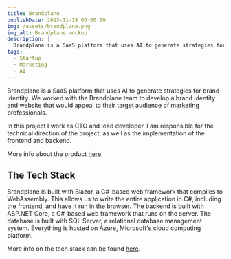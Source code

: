 ```yaml
---
title: Brandplane
publishDate: 2023-11-18 00:00:00
img: /assets/brandplane.png
img_alt: Brandplane mockup
description: |
  Brandplane is a SaaS platform that uses AI to generate strategies for brand identity. We worked with the Brandplane team to develop a brand identity and website that would appeal to their target audience of marketing professionals.
tags:
  - Startup
  - Marketing
  - AI
---
```


Brandplane is a SaaS platform that uses AI to generate strategies for brand identity. We worked with the Brandplane team to develop a brand identity and website that would appeal to their target audience of marketing professionals.

In this project I work as CTO and lead developer. I am responsible for the technical direction of the project, as well as the implementation of the frontend and backend.

More info about the product [here](https://www.brandplane.co/).

## The Tech Stack
Brandplane is built with Blazor, a C#-based web framework that compiles to WebAssembly. This allows us to write the entire application in C#, including the frontend, and have it run in the browser. The backend is built with ASP.NET Core, a C#-based web framework that runs on the server. The database is built with SQL Server, a relational database management system.
Everything is hosted on Azure, Microsoft's cloud computing platform.

More info on the tech stack can be found [here](https://docs.brandplane.co/).
